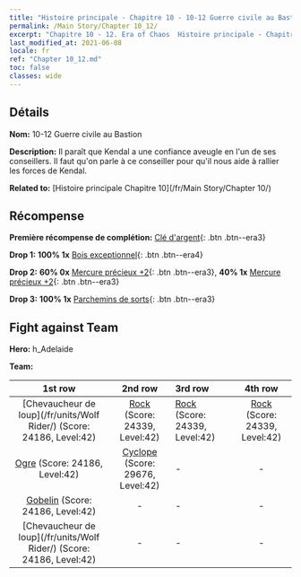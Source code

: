 ```yaml
---
title: "Histoire principale - Chapitre 10 - 10-12 Guerre civile au Bastion"
permalink: /Main Story/Chapter 10_12/
excerpt: "Chapitre 10 - 12. Era of Chaos  Histoire principale - Chapitre 10_12. 10-12 Guerre civile au Bastion"
last_modified_at: 2021-06-08
locale: fr
ref: "Chapter 10_12.md"
toc: false
classes: wide
---
```


## Détails

 **Nom:** 10-12 Guerre civile au Bastion

 **Description:** Il paraît que Kendal a une confiance aveugle en l'un de ses conseillers. Il faut qu'on parle à ce conseiller pour qu'il nous aide à rallier les forces de Kendal.

 **Related to:** [Histoire principale Chapitre 10](/fr/Main Story/Chapter 10/)

## Récompense

 **Première récompense de complétion:** [Clé d'argent](/ItemsFR/con_693/){: .btn .btn--era3}

 **Drop 1:** **100% 1x** [Bois exceptionnel](/ItemsFR/mat_34/){: .btn .btn--era4}

 **Drop 2:** **60% 0x** [Mercure précieux +2](/ItemsFR/mat_28/){: .btn .btn--era3}, **40% 1x** [Mercure précieux +2](/ItemsFR/mat_28/){: .btn .btn--era3}

 **Drop 3:** **100% 1x** [Parchemins de sorts](/ItemsFR/con_694/){: .btn .btn--era3}


## Fight against Team
 **Hero:** h_Adelaide

 **Team:**


  | 1st row | 2nd row | 3rd row | 4th row |
  |:----:|:----:|:----|:----:|
  | [Chevaucheur de loup](/fr/units/Wolf Rider/) (Score: 24186, Level:42)  | [Rock](/fr/units/Roc/) (Score: 24339, Level:42)  | [Rock](/fr/units/Roc/) (Score: 24339, Level:42)  | [Rock](/fr/units/Roc/) (Score: 24339, Level:42)  |
  | [Ogre](/fr/units/Ogre/) (Score: 24186, Level:42)  | [Cyclope](/fr/units/Cyclops/) (Score: 29676, Level:42)  | - | - |
  | [Gobelin](/fr/units/Goblin/) (Score: 24186, Level:42)  | - | - | - |
  | [Chevaucheur de loup](/fr/units/Wolf Rider/) (Score: 24186, Level:42)  | - | - | - |



